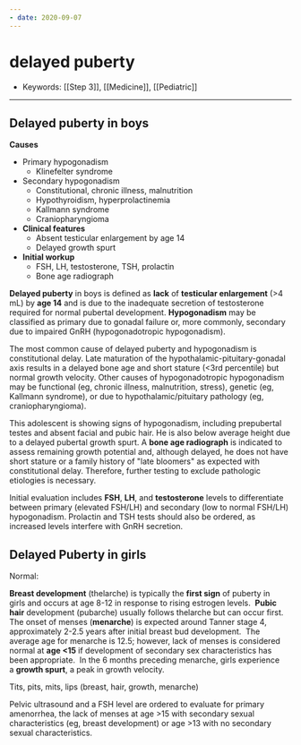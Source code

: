 ```yaml
---
- date: 2020-09-07
---
```


# delayed puberty

- Keywords: [[Step 3]], [[Medicine]], [[Pediatric]]
---

## Delayed puberty in boys

<!--  delayed puberty in boys causes, sx, management -->

**Causes**

- Primary hypogonadism
	- Klinefelter syndrome
- Secondary hypogonadism
	- Constitutional, chronic illness, malnutrition
	- Hypothyroidism, hyperprolactinemia
	- Kallmann syndrome
	- Craniopharyngioma
- **Clinical features**
	- Absent testicular enlargement by age 14
	- Delayed growth spurt
- **Initial workup**
	- FSH, LH, testosterone, TSH, prolactin
	- Bone age radiograph

**Delayed puberty** in boys is defined as **lack** of **testicular enlargement** (>4 mL) by **age 14** and is due to the inadequate secretion of testosterone required for normal pubertal development.  **Hypogonadism** may be classified as primary due to gonadal failure or, more commonly, secondary due to impaired GnRH (hypogonadotropic hypogonadism).

The most common cause of delayed puberty and hypogonadism is constitutional delay.  Late maturation of the hypothalamic-pituitary-gonadal axis results in a delayed bone age and short stature (<3rd percentile) but normal growth velocity.  Other causes of hypogonadotropic hypogonadism may be functional (eg, chronic illness, malnutrition, stress), genetic (eg, Kallmann syndrome), or due to hypothalamic/pituitary pathology (eg, craniopharyngioma).

This adolescent is showing signs of hypogonadism, including prepubertal testes and absent facial and pubic hair.  He is also below average height due to a delayed pubertal growth spurt.  A **bone age radiograph** is indicated to assess remaining growth potential and, although delayed, he does not have short stature or a family history of "late bloomers" as expected with constitutional delay.  Therefore, further testing to exclude pathologic etiologies is necessary.

Initial evaluation includes **FSH**, **LH**, and **testosterone** levels to differentiate between primary (elevated FSH/LH) and secondary (low to normal FSH/LH) hypogonadism.  Prolactin and TSH tests should also be ordered, as increased levels interfere with GnRH secretion.

## Delayed Puberty in girls

<!-- girls normal puberty development ages -->

Normal:

**Breast development** (thelarche) is typically the **first sign** of puberty in girls and occurs at age 8-12 in response to rising estrogen levels.  **Pubic hair** development (pubarche) usually follows thelarche but can occur first.  The onset of menses (**menarche**) is expected around Tanner stage 4, approximately 2-2.5 years after initial breast bud development.  The average age for menarche is 12.5; however, lack of menses is considered normal at **age <15** if development of secondary sex characteristics has been appropriate.  In the 6 months preceding menarche, girls experience a **growth spurt**, a peak in growth velocity.

Tits, pits, mits, lips (breast, hair, growth, menarche)

Pelvic ultrasound and a FSH level are ordered to evaluate for primary amenorrhea, the lack of menses at age >15 with secondary sexual characteristics (eg, breast development) or age >13 with no secondary sexual characteristics.
